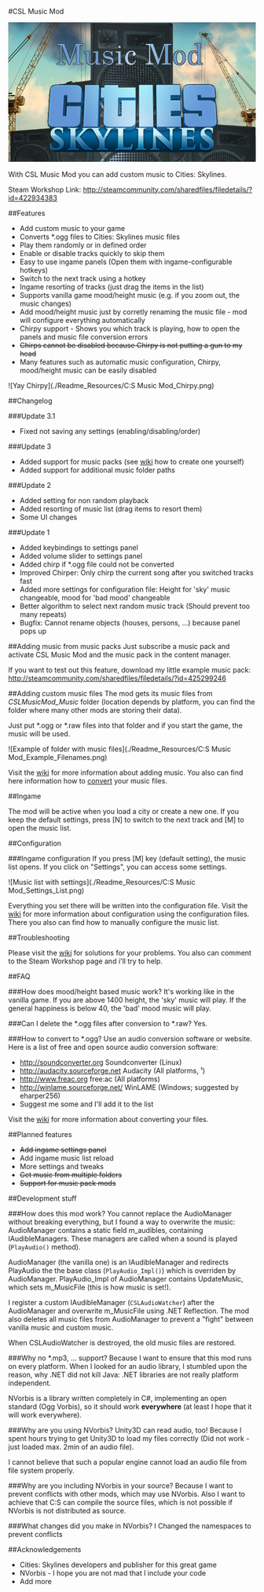 #CSL Music Mod

![Logo](./Readme_Resources/Logo_800.png)

With CSL Music Mod you can add custom music to Cities: Skylines.

Steam Workshop Link: http://steamcommunity.com/sharedfiles/filedetails/?id=422934383

##Features
- Add custom music to your game
- Converts *.ogg files to Cities: Skylines music files
- Play them randomly or in defined order
- Enable or disable tracks quickly to skip them
- Easy to use ingame panels (Open them with ingame-configurable hotkeys)
- Switch to the next track using a hotkey
- Ingame resorting of tracks (just drag the items in the list)
- Supports vanilla game mood/height music (e.g. if you zoom out, the music changes)
- Add mood/height music just by corretly renaming the music file - mod will configure everything automatically
- Chirpy support - Shows you which track is playing, how to open the panels and music file conversion errors
- ~~Chirps cannot be disabled because Chirpy is not putting a gun to my head~~
- Many features such as automatic music configuration, Chirpy, mood/height music can be easily disabled

![Yay Chirpy](./Readme_Resources/C:S Music Mod_Chirpy.png)

##Changelog

###Update 3.1
- Fixed not saving any settings (enabling/disabling/order)

###Update 3
- Added support for music packs (see [wiki](https://github.com/rumangerst/CSLMusicMod/wiki/Create-a-music-pack) how to create one yourself)
- Added support for additional music folder paths

###Update 2
- Added setting for non random playback
- Added resorting of music list (drag items to resort them)
- Some UI changes

###Update 1
- Added keybindings to settings panel
- Added volume slider to settings panel
- Added chirp if \*.ogg file could not be converted
- Improved Chirper: Only chirp the current song after you switched tracks fast
- Added more settings for configuration file: Height for 'sky' music changeable, mood for 'bad mood' changeable
- Better algorithm to select next random music track (Should prevent too many repeats)
- Bugfix: Cannot rename objects (houses, persons, ...) because panel pops up

##Adding music from music packs
Just subscribe a music pack and activate CSL Music Mod and the music pack in the content manager.

If you want to test out this feature, download my little example music pack: http://steamcommunity.com/sharedfiles/filedetails/?id=425299246

##Adding custom music files
The mod gets its music files from _CSLMusicMod_Music_ folder (location depends by platform, you can find the folder where many other mods are storing their data).

Just put \*.ogg or \*.raw files into that folder and if you start the game, the music will be used.

![Example of folder with music files](./Readme_Resources/C:S Music Mod_Example_Filenames.png)

Visit the [wiki](https://github.com/rumangerst/CSLMusicMod/wiki/Adding-music) for more information about adding music.
You also can find here information how to [convert](https://github.com/rumangerst/CSLMusicMod/wiki/How-to-convert-audio-files) your music files.

##Ingame

The mod will be active when you load a city or create a new one. If you keep the default settings, press [N] to switch to the next track and [M] to open the music list.

##Configuration

###Ingame configuration
If you press [M] key (default setting), the music list opens. If you click on "Settings", you can access some settings.

![Music list with settings](./Readme_Resources/C:S Music Mod_Settings_List.png)

Everything you set there will be written into the configuration file.
Visit the [wiki](https://github.com/rumangerst/CSLMusicMod/wiki/Configuration) for more information about configuration using the configuration files. There you also can find how to manually configure the music list.

##Troubleshooting

Please visit the [wiki](https://github.com/rumangerst/CSLMusicMod/wiki/Troubleshooting) for solutions for your problems. You also can comment to the Steam Workshop page and i'll try to help.

##FAQ

###How does mood/height based music work?
It's working like in the vanilla game. If you are above 1400 height, the 'sky' music will play. If the general happiness is below 40, the 'bad' mood music will play.

###Can I delete the \*.ogg files after conversion to \*.raw?
Yes.

###How to convert to \*.ogg?
Use an audio conversion software or website. Here is a list of free and open source audio conversion software:

- http://soundconverter.org Soundconverter (Linux)
- http://audacity.sourceforge.net Audacity (All platforms, ¹)
- http://www.freac.org free:ac (All platforms)
- http://winlame.sourceforge.net/ WinLAME (Windows; suggested by eharper256)
- Suggest me some and I'll add it to the list

Visit the [wiki](https://github.com/rumangerst/CSLMusicMod/wiki/How-to-convert-audio-files) for more information about converting your files.


##Planned features

- ~~Add ingame settings panel~~
- Add ingame music list reload
- More settings and tweaks
- ~~Get music from multiple folders~~
- ~~Support for music pack mods~~

##Development stuff

###How does this mod work?
You cannot replace the AudioManager without breaking everything, but I found a way to overwrite the music:
AudioManager contains a static field m_audibles, containing IAudibleManagers. These managers are called when a sound is played (```PlayAudio()``` method).

AudioManager (the vanilla one) is an IAudibleManager and redirects PlayAudio the the base class (```PlayAudio_Impl()```) which is overriden by AudioManager. PlayAudio_Impl of AudioManager contains UpdateMusic, which sets m_MusicFile (this is how music is set!).

I register a custom IAudibleManager (```CSLAudioWatcher```) after the AudioManager and overwrite m_MusicFile using .NET Reflection.
The mod also deletes all music files from AudioManager to prevent a "fight" between vanilla music and custom music.

When CSLAudioWatcher is destroyed, the old music files are restored.

###Why no \*.mp3, ... support?
Because I want to ensure that this mod runs on every platform. When I looked for an audio library, I stumbled upon the reason, why .NET did not kill Java: .NET libraries are not really platform independent.

NVorbis is a library written completely in C#, implementing an open standard (Ogg Vorbis), so it should work **everywhere** (at least I hope that it will work everywhere).

###Why are you using NVorbis? Unity3D can read audio, too!
Because I spent hours trying to get Unity3D to load my files correctly (Did not work - just loaded max. 2min of an audio file).

I cannot believe that such a popular engine cannot load an audio file from file system properly.

###Why are you including NVorbis in your source?
Because I want to prevent conflicts with other mods, which may use NVorbis. Also I want to achieve that C:S can compile the source files, which is not possible if NVorbis is not distributed as source.

###What changes did you make in NVorbis?
I Changed the namespaces to prevent conflicts

##Acknowledgements

- Cities: Skylines developers and publisher for this great game
- NVorbis \- I hope you are not mad that I include your code
- Add more

 
